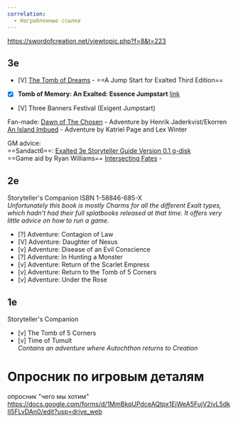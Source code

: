 ```yaml
---
correlation:
  - Награбленные ссылки
---
```

https://swordofcreation.net/viewtopic.php?f=8&t=223

## 3e  
- [V] [The Tomb of Dreams](https://www.storytellersvault.com/product/208891/Tomb-of-Dreams-an-Exalted-3rd-Edition-Jumpstart?filters=0_0_45735_0_0_0_0) - ==A Jump Start for Exalted Third Edition==  
- [x] **Tomb of Memory: An Exalted: Essence Jumpstart**  [link](https://www.storytellersvault.com/product/483396/Tomb-of-Memory-An-Exalted-Essence-Jumpstart?filters=0_0_45735_45639_0_0_0_0)
- [V] Three Banners Festival (Exigent Jumpstart)

Fan-made:
[Dawn of The Chosen](https://www.storytellersvault.com/product/295039/Dawn-of-the-Chosen--Chapter-1-The-Crystal-Feather?filters=0_0_45735_0_0_0_0) - Adventure by Henrik Jaderkvist/Ekorren  
[An Island Imbued](https://www.storytellersvault.com/product/341855/An-Island-Imbued?filters=0_0_45735_0_0_0_0) - Adventure by Katriel Page and Lex Winter

GM advice:  
==Sandact6==: [Exalted 3e Storyteller Guide Version 0.1  g-disk](https://docs.google.com/document/d/1sG52v0QCij7-vI0Y3Mb2s2gusu8dfkzdUOLkmMshw3Q/edit)  
==Game aid by Ryan Williams==  [Intersecting Fates](https://www.storytellersvault.com/product/267553/Intersecting-Fates?filters=0_0_45735_0_0_0_0) - 
  
## 2e 
Storyteller's Companion ISBN 1-58846-685-X  
_Unfortunately this book is mostly Charms for all the different Exalt types, which hadn't had their full splatbooks released at that time. It offers very little advice on how to run a game._  
  
- [?] Adventure: Contagion of Law  
- [V] Adventure: Daughter of Nexus  
- [v] Adventure: Disease of an Evil Conscience  
- [?] Adventure: In Hunting a Monster  
- [v] Adventure: Return of the Scarlet Empress  
- [v] Adventure: Return to the Tomb of 5 Corners  
- [v] Adventure: Under the Rose  
  
## 1e
Storyteller's Companion  
- [v] The Tomb of 5 Corners  
- [v] Time of Tumult  
_Contains an adventure where Autochthon returns to Creation_
# Опросник по игровым деталям

опросник "чего мы хотим" https://docs.google.com/forms/d/1MmBkqUPdceAQtpx1EjWeA5FujV2ivL5dkII5FLvDAn0/edit?usp=drive_web